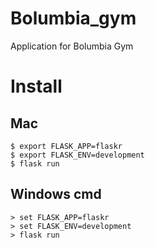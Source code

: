 # Bolumbia_gym
Application for Bolumbia Gym


# Install 

## Mac 

```
$ export FLASK_APP=flaskr
$ export FLASK_ENV=development
$ flask run
```

## Windows cmd

```
> set FLASK_APP=flaskr
> set FLASK_ENV=development
> flask run
```
